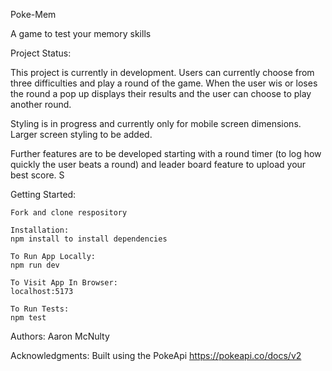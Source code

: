 Poke-Mem

A game to test your memory skills

Project Status:

This project is currently in development. Users can currently choose from three difficulties and play a round of the game. When the user wis or loses the round a pop up displays their results and the user can choose to play another round.

Styling is in progress and currently only for mobile screen dimensions. Larger screen styling to be added.

Further features are to be developed starting with a round timer (to log how quickly the user beats a round) and leader board feature to upload your best score.
S

Getting Started:

    Fork and clone respository

    Installation:
    npm install to install dependencies

    To Run App Locally:
    npm run dev

    To Visit App In Browser:
    localhost:5173

    To Run Tests:
    npm test

Authors:
Aaron McNulty

Acknowledgments:
Built using the PokeApi
https://pokeapi.co/docs/v2
